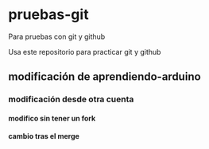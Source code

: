 # pruebas-git
Para pruebas con git y github

Usa este repositorio para practicar git y github

## modificación de aprendiendo-arduino

### modificación desde otra cuenta


#### modifico sin tener un fork

#### cambio tras el merge
